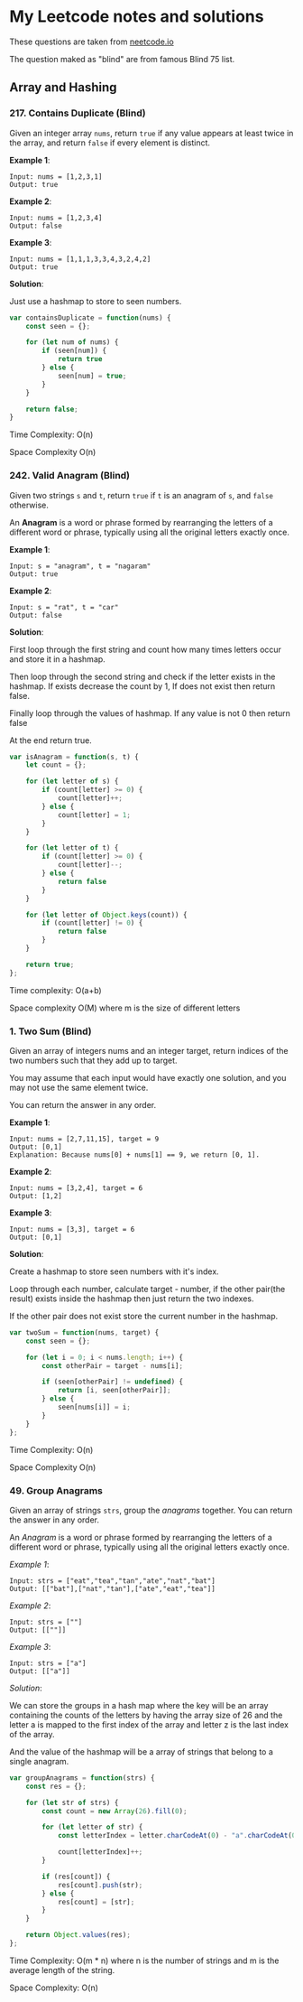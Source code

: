 # My Leetcode notes and solutions

These questions are taken from [neetcode.io](https://neetcode.io/)

The question maked as "blind" are from famous Blind 75 list.

## Array and Hashing

### 217. Contains Duplicate (Blind)

Given an integer array `nums`, return `true` if any value appears at least twice
in the array, and return `false` if every element is distinct.

**Example 1**:

```
Input: nums = [1,2,3,1]
Output: true
```

**Example 2**:

```
Input: nums = [1,2,3,4]
Output: false
```

**Example 3**:

```
Input: nums = [1,1,1,3,3,4,3,2,4,2]
Output: true
```

**Solution**:

Just use a hashmap to store to seen numbers.

```js
var containsDuplicate = function(nums) {
    const seen = {};

    for (let num of nums) {
        if (seen[num]) {
            return true
        } else {
            seen[num] = true;
        }
    }

    return false;
}
```

Time Complexity: O(n)

Space Complexity O(n)

### 242. Valid Anagram (Blind)

Given two strings `s` and `t`, return `true` if `t` is an anagram of `s`, and
`false` otherwise.

An **Anagram** is a word or phrase formed by rearranging the letters of a different
word or phrase, typically using all the original letters exactly once.

**Example 1**:

```
Input: s = "anagram", t = "nagaram"
Output: true
```

**Example 2**:

```
Input: s = "rat", t = "car"
Output: false
```

**Solution**:

First loop through the first string and count how many times letters occur and store
it in a hashmap.

Then loop through the second string and check if the letter exists in the hashmap.
If exists decrease the count by 1, If does not exist then return false.

Finally loop through the values of hashmap. If any value is not 0 then return false

At the end return true.

```js
var isAnagram = function(s, t) {
    let count = {};

    for (let letter of s) {
        if (count[letter] >= 0) {
            count[letter]++;
        } else {
            count[letter] = 1;
        }
    }

    for (let letter of t) {
        if (count[letter] >= 0) {
            count[letter]--;
        } else {
            return false
        }
    }

    for (let letter of Object.keys(count)) {
        if (count[letter] != 0) {
            return false
        }
    }

    return true;
};
```

Time complexity: O(a+b)

Space complexity O(M) where m is the size of different letters

### 1. Two Sum (Blind)

Given an array of integers nums and an integer target,
return indices of the two numbers such that they add up to target.

You may assume that each input would have exactly one solution,
and you may not use the same element twice.

You can return the answer in any order.

**Example 1**:

```
Input: nums = [2,7,11,15], target = 9
Output: [0,1]
Explanation: Because nums[0] + nums[1] == 9, we return [0, 1].
```

**Example 2**:

```
Input: nums = [3,2,4], target = 6
Output: [1,2]
```

**Example 3**:

```
Input: nums = [3,3], target = 6
Output: [0,1]
```

**Solution**:

Create a hashmap to store seen numbers with it's index.

Loop through each number, calculate target - number, if the other pair(the result)
exists inside the hashmap then just return the two indexes.

If the other pair does not exist store the current number in the hashmap.

```js
var twoSum = function(nums, target) {
    const seen = {};

    for (let i = 0; i < nums.length; i++) {
        const otherPair = target - nums[i];

        if (seen[otherPair] != undefined) {
            return [i, seen[otherPair]];
        } else {
            seen[nums[i]] = i;
        }
    }
};
```

Time Complexity: O(n)

Space Complexity O(n)

### 49. Group Anagrams

Given an array of strings `strs`, group the *anagrams* together.
You can return the answer in any order.

An *Anagram* is a word or phrase formed by rearranging the letters of a different
word or phrase, typically using all the original letters exactly once.

*Example 1*:

```
Input: strs = ["eat","tea","tan","ate","nat","bat"]
Output: [["bat"],["nat","tan"],["ate","eat","tea"]]
```

*Example 2*:

```
Input: strs = [""]
Output: [[""]]
```

*Example 3*:

```
Input: strs = ["a"]
Output: [["a"]]
```

*Solution*:

We can store the groups in a hash map where the key will be an
array containing the counts of the letters by having the array size of 26
and the letter a is mapped to the first index of the array and letter z is the
last index of the array.

And the value of the hashmap will be a array of strings that belong to a single
anagram.

```js
var groupAnagrams = function(strs) {
    const res = {};

    for (let str of strs) {
        const count = new Array(26).fill(0);

        for (let letter of str) {
            const letterIndex = letter.charCodeAt(0) - "a".charCodeAt(0);

            count[letterIndex]++;
        }

        if (res[count]) {
            res[count].push(str);
        } else {
            res[count] = [str];
        }
    }

    return Object.values(res);
};
```

Time Complexity: O(m * n) where n is the number of strings and m is
the average length of the string.

Space Complexity: O(n)
